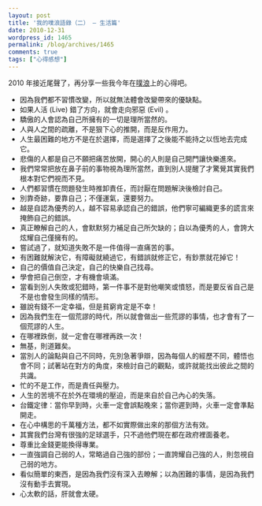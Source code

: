 ```yaml
---
layout: post
title: '我的噗浪語錄（二） – 生活篇'
date: 2010-12-31
wordpress_id: 1465
permalink: /blog/archives/1465
comments: true
tags: ["心得感想"]
---
```


2010 年接近尾聲了，再分享一些我今年在[噗浪](http://www.plurk.com/jaceju)上的心得吧。

<!--more-->

* 因為我們都不習慣改變，所以就無法體會改變帶來的優缺點。
* 如果人活 (Live) 錯了方向，就會走向邪惡 (Evil) 。
* 驕傲的人會認為自己所擁有的一切是理所當然的。
* 人與人之間的疏離，不是狠下心的推開，而是反作用力。
* 人生最困難的地方不是在於選擇，而是選擇了之後能不能持之以恆地去完成它。
* 悲傷的人都是自己不願把痛苦放開，開心的人則是自己開門讓快樂進來。
* 我們常常把放在鼻子前的事物視為理所當然，直到別人提醒了才驚覺其實我們根本對它們視而不見。
* 人們都習慣在問題發生時推卸責任，而討厭在問題解決後檢討自己。
* 別靠奇跡，要靠自己；不僅運氣，還要努力。
* 越是自認為優秀的人，越不容易承認自己的錯誤，他們寧可編織更多的謊言來掩飾自己的錯誤。
* 真正瞭解自己的人，會默默努力補足自己所欠缺的；自以為優秀的人，會誇大炫耀自己僅擁有的。
* 嘗試過了，就知道失敗不是一件值得一直痛苦的事。
* 有困難就解決它，有障礙就繞過它，有錯誤就修正它，有鈔票就花掉它！
* 自己的價值自己決定，自己的快樂自己找尋。
* 學會把自己倒空，才有機會填滿。
* 當看到別人失敗或犯錯時，第一件事不是對他嘲笑或憤怒，而是要反省自己是不是也會發生同樣的情形。
* 雖說有錢不一定幸福，但是貧窮肯定是不幸！
* 因為我們生在一個荒謬的時代，所以就會做出一些荒謬的事情，也才會有了一個荒謬的人生。
* 在哪裡跌倒，就一定會在哪裡再跌一次！
* 無基，則道難矣。
* 當別人的論點與自己不同時，先別急著爭辯，因為每個人的經歷不同，體悟也會不同；試著站在對方的角度，來檢討自己的觀點，或許就能找出彼此之間的共識。
* 忙的不是工作，而是責任與壓力。
* 人生的苦境不在於外在環境的壓迫，而是來自於自己內心的失落。
* 台鐵定律：當你早到時，火車一定會誤點晚來；當你遲到時，火車一定會準點開走。
* 在心中構思的千萬種方法，都不如實際做出來的那個方法有效。
* 其實我們台灣有很強的足球選手，只不過他們現在都在政府裡面養老。
* 尊重比金錢更能換得專業。
* 一直強調自己弱的人，常略過自己強的部份；一直誇耀自己強的人，則忽視自己弱的地方。
* 看似簡單的東西，是因為我們沒有深入去瞭解；以為困難的事情，是因為我們沒有動手去實現。
* 心太軟的話，肝就會太硬。


